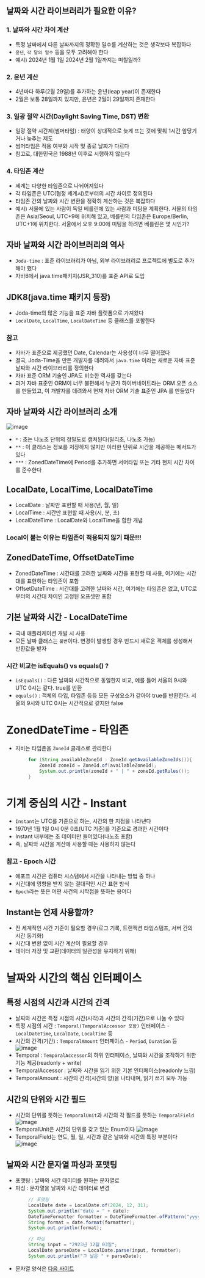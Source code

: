 ## 날짜와 시간 라이브러리가 필요한 이유?

### 1. 날짜와 시간 차이 계산
- 특정 날짜에서 다른 날짜까지의 정확한 일수를 계산하는 것은 생각보다 복잡하다
- `윤년`, `각 달의 일수` 등을 모두 고려해야 한다
- 예시) 2024년 1월 1일 2024년 2월 1일까지는 며칠일까?

### 2. 윤년 계산
- 4년마다 하루(2월 29일)를 추가하는 윤년(leap year)이 존재한다
- 2월은 보통 28일까지 있지만, 윤년은 2월이 29일까지 존재한다

### 3. 일광 절약 시간(Daylight Saving Time, DST) 변환
- 일광 절약 시간제(썸머타임) : 태양이 상대적으로 늦게 뜨는 것에 맞춰 1시간 앞당기거나 늦추는 제도
- 썸머타임은 적용 여부와 시작 및 종료 날짜가 다르다
- 참고로, 대한민국은 1988년 이후로 시행하지 않는다

### 4. 타임존 계산
- 세계는 다양한 타임존으로 나뉘어져있다
- 각 타임존은 UTC(협정 세계시)로부터의 시간 차이로 정의된다
- 타임존 간의 날짜와 시간 변환을 정확히 계산하는 것은 복잡하다
- 예시) 서울에 있는 사람이 독일 베를린에 있는 사람과 미팅을 계획한다. 서울의 타임존은 Asia/Seoul, UTC+9에 위치해 있고, 베를린의 타임존은 Europe/Berlin, UTC+1에 위치한다. 서울에서 오후 9:00에 미팅을 하려면 베를린은 몇 시인가?

 ## 자바 날짜와 시간 라이브러리의 역사
 - `Joda-time` : 표준 라이브러리가 아님, 외부 라이브러리로 프로젝트에 별도로 추가해야 했다
 - 자바8에서 java.time패키지(JSR_310)를 표준 API로 도입

## JDK8(java.time 패키지 등장)
- Joda-time의 많은 기능을 표준 자바 플랫폼으로 가져왔다
- `LocalDate`, `LocalTime`, `LocalDateTime` 등 클래스를 포함한다

### 참고
- 자바가 표준으로 제공했던 Date, Calendar는 사용성이 너무 떨어졌다
- 결국, Joda-Time을 만든 개발자를 데려와서 `java.time` 이라는 새로운 자바 표준 날짜와 시간 라이브러리를 정의한다
- 자바 표준 ORM 기술인 JPA도 비슷한 역사를 갖는다
- 과거 자바 표준인 ORM이 너무 불편해서 누군가 하이버네이트라는 ORM 오픈 소스를 만들었고, 이 개발자를 데려와서 현재 자바 ORM 기술 표준인 JPA 를 만들었다

## 자바 날짜와 시간 라이브러리 소개
![image](https://github.com/ngngs/TIL/assets/47618270/5b5f7a78-5c48-4dfa-90ac-571ee50dfe92)
- `*` : 초는 나노초 단위의 정밀도로 캡처된다(밀리초, 나노초 가능)
- `**` : 이 클래스는 정보를 저장하지 않지만 이러한 단위로 시간을 제공하는 메서드가 있다
- `***` : ZonedDateTime에 Period를 추가하면 서머타임 또는 기타 현지 시간 차이를 준수한다

 
## LocalDate, LocalTime, LocalDateTime
- LocalDate : 날짜만 표현할 때 사용(년, 월, 일)
- LocalTime : 시간만 표현할 때 사용(시, 분, 초)
- LocalDateTime : LocalDate와 LocalTime을 합한 개념

### Local이 붙는 이유는 타임존이 적용되지 않기 때문!!!

## ZonedDateTime, OffsetDateTime
- ZonedDateTime : 시간대를 고려한 날짜와 시간을 표현할 때 사용, 여기에는 시간대를 표현하는 타임존이 포함
- OffsetDateTime : 시간대를 고려한 날짜와 시간, 여기에는 타임존은 없고, UTC로부터의 시간대 차이인 고정된 오프셋만 포함


## 기본 날짜와 시간 - LocalDateTime
- 국내 애플리케이션 개발 시 사용
- 모든 날짜 클래스는 `불변`이다. 변경이 발생할 경우 반드시 새로운 객체를 생성해서 반환값을 받자

### 시간 비교는 isEquals() vs equals() ?
- `isEquals()` : 다른 날짜와 시간적으로 동일한지 비교, 예를 들어 서울의 9시와 UTC 0시는 같다. true를 반환
- `equals()` : 객체의 타입, 타임존 등등 모든 구성요소가 같아야 true를 반환한다. 서울의 9시와 UTC 0시는 시간적으로 같지만 false

# ZonedDateTime - 타임존
- 자바는 타임존을 `ZoneId` 클래스로 관리한다
```java
        for (String availableZoneId : ZoneId.getAvailableZoneIds()){
            ZoneId zoneId = ZoneId.of(availableZoneId);
            System.out.println(zoneId + " | " + zoneId.getRules());
        }
```

# 기계 중심의 시간 - Instant
- `Instant`는 UTC를 기준으로 하는, 시간의 한 지점을 나타낸다
- 1970년 1월 1일 0시 0분 0초(UTC 기준)를 기준으로 경과한 시간이다
- Instant 내부에는 초 데이터만 들어있다(나노초 포함)
- 즉, 날짜와 시간을 계산에 사용할 때는 사용하지 않는다

### 참고 - Epoch 시간
- 에포크 시간은 컴퓨터 시스템에서 시간을 나타내는 방법 중 하나
- 시간대에 영향을 받지 않는 절대적인 시간 표현 방식
- `Epoch`라는 뜻은 어떤 사건의 시작점을 뜻하는 용어다

## Instant는 언제 사용할까?
- 전 세계적인 시간 기준이 필요할 경우(로그 기록, 트랜잭션 타임스탬프, 서버 간의 시간 동기화)
- 시간대 변환 없이 시간 계산이 필요할 경우
- 데이터 저장 및 교환(데이터의 일관성을 유지하기 위해)


# 날짜와 시간의 핵심 인터페이스

## 특정 시점의 시간과 시간의 간격
- 날짜와 시간은 특정 시점의 시간(시각)과 시간의 간격(기간)으로 나눌 수 있다
- 특정 시점의 시간 : `Temporal(TemporalAccessor 포함)` 인터페이스 - `LocalDateTime`, `LocalDate`, `LocalTime` 등
- 시간의 간격(기간) : `TemporalAmount` 인터페이스 - `Period`, `Duration` 등
![image](https://github.com/ngngs/TIL/assets/47618270/7ff5b8bb-0ecc-4825-97fd-5bd31f081113)
- Temporal : `TemporalAccessor`의 하위 인터페이스, 날짜와 시간을 조작하기 위한 기능 제공(readonly + write)
- TemporalAccessor : 날짜와 시간을 읽기 위한 기본 인터페이스(readonly 느낌)
- TemporalAmount : 시간의 간격(시간의 양)을 나타내며, 읽기 쓰기 모두 가능

## 시간의 단위와 시간 필드
- 시간의 단위를 뜻하는 `TemporalUnit`과 시간의 각 필드를 뜻하는 `TemporalField`
![image](https://github.com/ngngs/TIL/assets/47618270/a006a638-500a-4278-9ecc-7e490b7d93b9)
- TemporalUnit은 시간의 단위를 갖고 있는 Enum이다
![image](https://github.com/ngngs/TIL/assets/47618270/80d8aed2-ab56-457b-9986-b8fab29be36f)
- TemporalField는 연도, 월, 일, 시간과 같은 날짜와 시간의 특정 부분이다
![image](https://github.com/ngngs/TIL/assets/47618270/17ad5870-7fdb-4a34-8725-1ffb53a23dfb)

## 날짜와 시간 문자열 파싱과 포맷팅
- 포맷팅 : 날짜와 시간 데이터를 원하는 문자열로
- 파싱 : 문자열을 날짜와 시간 데이터로 변경
```java
        // 포맷팅
        LocalDate date = LocalDate.of(2024, 12, 31);
        System.out.println("date = " + date);
        DateTimeFormatter formatter = DateTimeFormatter.ofPattern("yyyy년 MM월 dd일");
        String format = date.format(formatter);
        System.out.println(format);

        // 파싱
        String input = "2923년 12월 03일";
        LocalDate parseDate = LocalDate.parse(input, formatter);
        System.out.println("그 날은 " + parseDate);
```
- 문자열 양식은 [다음 사이트](https://docs.oracle.com/javase/8/docs/api/java/time/format/DateTimeFormatter.html#patterns)
